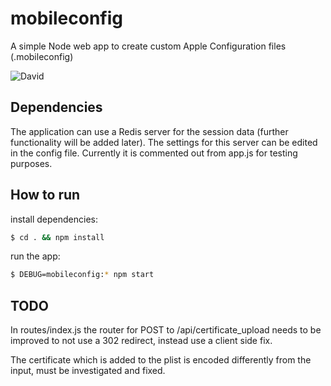 # mobileconfig
A simple Node web app to create custom Apple Configuration files (.mobileconfig)

![David](https://david-dm.org/markusandersons/mobileconfig.svg)

## Dependencies
The application can use a Redis server for the session data (further functionality will be added later). The settings for this server can be edited in the config file. Currently it is commented out from app.js for testing purposes.

## How to run

install dependencies:
```bash
$ cd . && npm install
```
run the app:
```bash
$ DEBUG=mobileconfig:* npm start
```

## TODO
In routes/index.js the router for POST to /api/certificate_upload needs to be improved to not use a 302 redirect, instead use a client side fix.

The certificate which is added to the plist is encoded differently from the input, must be investigated and fixed.
